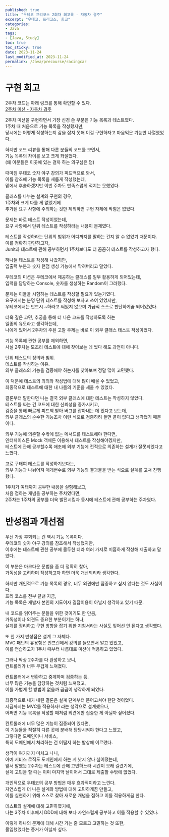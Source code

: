```yaml
---
published: true
title: "우테코 프리코스 2회차 회고록 - 자동차 경주"
excerpt: "우테코, 프리코스, 회고"
categories:
- Java
tags:
- [Java, Study]
toc: true
toc_sticky: true
date: 2023-11-24
last_modified_at: 2023-11-24
permalink: /Java/precourse/racingcar
---
```


# 구현 회고
2주차 코드는 아래 링크를 통해 확인할 수 있다.<br>
[2주차 미션 - 자동차 경주](https://github.com/Suihub/java-racingcar-6/tree/Suihub)

2주차 미션을 구현하면서 가장 신경 쓴 부분은 기능 목록과 테스트였다.<br>
1주차 때 처음으로 기능 목록을 작성했지만,<br>
당시에는 어떻게 작성하는지 감을 잡지 못해 이걸 구현하자고 마음먹은 기능만 나열했었다.

하지만 코드 리뷰를 통해 다른 분들의 코드를 보면서,<br>
기능 목록의 차이를 보고 크게 좌절했다.<br>
(왜 이분들은 이곳에 있는 걸까 하는 의구심은 덤)

때마침 우테코 숫자 야구 강의가 피드백으로 와서,<br>
이를 참조해 기능 목록을 새롭게 작성했는데,<br>
밑에서 후술하겠지만 이번 주차도 만족스럽게 적지는 못했었다.

클래스를 나누는 설계와 구현의 경우,<br>
1주차와 크게 다를 게 없었기에<br>
추가된 요구 사항에 주의하는 것만 제외하면 구현 자체에 막힘은 없었다.

문제는 바로 테스트 작성이었는데,<br>
요구 사항에서 단위 테스트를 작성하라는 내용이 문제였다.

테스트를 작성하라는 단위의 범위가 어디까지를 말하는 건지 알 수 없었기 때문이다.<br>
이를 정확히 판단하고자,<br>
Junit과 테스트에 관해 공부하면서 1주차보다도 더 꼼꼼히 테스트를 작성하고자 했다.

하나둘 테스트를 작성해 나갔지만,<br>
입출력 부분과 숫자 랜덤 생성 기능에서 막혀버리고 말았다.

우테코의 미션은 우테코에서 제공하는 클래스를 일부 활용하게 되어있는데,<br>
입력을 담당하는 Console, 숫자를 생성하는 Random이 그러했다.

문제는 이들을 시험하는 테스트를 작성할 필요가 있는가였다.<br>
요구에서는 분명 단위 테스트를 작성해 보자고 쓰여 있었지만,<br>
우테코에서는 반드시 ~하라고 써있지 않으며 가급적 스스로 판단하게끔 되어있었다.

더욱 깊은 고민, 추궁을 통해 더 나은 코드를 작성하도록 하는<br>
일종의 유도라고 생각하는데,<br>
나에게 있어서 2주차의 주된 고찰 주제는 바로 이 외부 클래스 테스트 작성이었다.

기능 목록에 관한 공부를 제외하면,<br>
사실 2주차는 모조리 테스트에 대해 찾아보는 데 썼다 해도 과언이 아니다.

단위 테스트의 정의와 범위.<br>
테스트를 작성하는 이유.<br>
외부 클래스의 기능을 검증해야 하는지를 찾아보며 정말 많이 고민했다.

이 덕분에 테스트의 의의와 작성법에 대해 많이 배울 수 있었고,<br>
최종적으로 테스트에 대한 내 나름의 기준을 세울 수 있었다.

결론부터 말한다면 나는 결국 외부 클래스에 대한 테스트는 작성하지 않았다.<br>
테스트를 짜는 건 코드에 대한 신뢰성을 증가시키고,<br>
검증을 통해 빠르게 피드백 받아 버그를 잡아내는 데 있다고 보는데,<br>
외부 클래스의 순수한 기능조차 이런 식으로 검증하려 들면 끝이 없다고 생각했기 때문이다.

외부 기능에 의존할 수밖에 없는 메서드를 테스트해야 한다면,<br>
인터페이스든 Mock 객체든 이용해서 테스트를 작성해야겠지만,<br>
테스트에 관해 공부할수록 애초에 외부 기능에 전적으로 의존하는 설계가 잘못되었다고 느꼈다.

고로 구태여 테스트를 작성하기보다는,<br>
외부 기능과 나뉘어져 매개변수로 외부 기능의 결과물을 받는 식으로 설계를 고쳐 진행했다.

1주차가 여태까지 공부한 내용을 실험해보고,<br>
처음 접하는 개념을 공부하는 주차였다면,<br>
2주차는 1주차의 공부를 더욱 발전시킴과 동시에 테스트에 관해 공부하는 주차였다.

# 반성점과 개선점
우선 가장 후회되는 건 역시 기능 목록이다.<br>
우테코의 숫자 야구 강의를 참조해서 작성했지만,<br>
이후에는 테스트에 관한 공부에 몰두한 터라 여러 가지로 미흡하게 작성해 제출하고 말았다.

이 부분은 마크다운 문법을 좀 더 정확히 찾아,<br>
가독성을 고려하며 작성하고자 하면 더욱 개선되리라 생각한다.

하지만 개인적으로 기능 목록의 경우, 너무 외견에만 집중하고 싶지 않다는 것도 사실이다.<br>
프리 코스를 전부 끝낸 지금,<br>
기능 목록은 개발자 본인의 지도이자 길잡이용이 아닐지 생각하고 있기 때문.

내 코드를 읽어주는 분들을 위한 것이기도 한 만큼,<br>
가독성이나 외견도 중요한 부분이기는 하나,<br>
설계를 정리하고 구현 방향을 잡기 위한 지침서라는 사실도 잊어선 안 된다고 생각했다.

또 한 가지 반성점은 설계 그 자체다.<br>
MVC 패턴의 유용함은 인프런에서 강의를 들으면서 알고 있었고,<br>
이를 연습하고자 1주차 때부터 나름대로 미션에 적용하고 있었다.

그러나 막상 2주차를 다 완성하고 보니,<br>
컨트롤러가 너무 무겁게 느껴졌다.

컨트롤러에서 변환하고 중계하며 검증하는 등.<br>
너무 많은 기능을 담당하는 것처럼 느껴졌고,<br>
이를 가볍게 할 방법이 없을까 곰곰이 생각하게 되었다.

최종적으로 내가 내린 결론은 설계 단계부터 뜯어고쳐야 한단 것이었다.<br>
지금까지는 MVC를 적용하자! 라는 생각으로 설계했으나,<br>
어쩌면 기능 목록을 작성할 때처럼 외견에만 집중한 게 아닐까 싶어졌다.

컨트롤러에 너무 많은 기능이 집중되어 있다면,<br>
이 기능들을 적절히 다른 곳에 분배해 담당시켜야 한다고 느꼈고,<br>
그렇다면 도메인이나 서비스,<br>
특히 도메인에서 처리하는 건 어떨지 하는 발상에 이르렀다.

생각이 여기까지 미치고 나니,<br>
아예 서비스 로직도 도메인에서 하는 게 낫지 않나 싶어졌는데,<br>
앞서 말했듯 2주차는 테스트에 관해 고민하느라 시간이 오래 걸렸기에,<br>
설계 고민을 할 때는 이미 마지막 날이어서 그대로 제출할 수밖에 없었다.

개인적으로 우테코의 공부 방법은 매우 효과적이라고 느낀다.<br>
자연스럽게 더 나은 설계와 방법에 대해 고민하게끔 만들고,<br>
이를 실현하기 위해 스스로 찾아 새로운 개념을 접하고 이를 적용하게끔 한다.

테스트와 설계에 대해 고민하였기에,<br>
나는 3주차 이후에서 DDD에 대해 보다 자연스럽게 공부하고 이를 적용할 수 있었다.

이렇게 하나의 문제에 대해 시간 가는 줄 모르고 고민하는 것 또한,<br>
몰입했었다는 증거가 아닐까 싶다.
